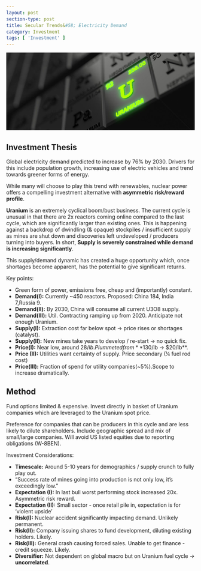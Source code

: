 ```yaml
---
layout: post
section-type: post
title: Secular Trends&#58; Electricity Demand
category: Investment
tags: [ 'Investment' ]
---
```


<img style="border: 0;" src="/img/2019/20191115-Uranium.jpg" />

## Investment Thesis

Global electricity demand predicted to increase by 76% by 2030.  Drivers for this include population growth, 
increasing use of electric vehicles and trend towards greener forms of energy.

While many will choose to play this trend with renewables, nuclear power offers a compelling investment 
alternative with **asymmetric risk/reward profile**.

**Uranium** is an extremely cyclical boom/bust business.  The current  cycle is unusual in that there are 
2x reactors coming online compared to the last cycle, which are significantly larger than existing 
ones. This is happening against a backdrop of dwindling (& opaque) stockpiles / insufficient supply 
as mines are shut down and discoveries left undeveloped / producers turning into buyers.  In short, 
**Supply is severely constrained while demand is increasing significantly**. 

This supply/demand dynamic has created a huge opportunity which, once shortages become apparent, has 
the potential to give significant returns.

Key points:
- Green form of power, emissions free, cheap and (importantly) constant.
- **Demand(I):** Currently ~450 reactors.  Proposed: China 184, India 7,Russia 9.
- **Demand(II):** By 2030, China will consume all current U3O8 supply.
- **Demand(III):** Util. Contracting ramping up from 2020. Anticipate not enough Uranium.
- **Supply(I):** Extraction cost far below spot → price rises or shortages (catalyst).
- **Supply(II):** New mines take years to develop / re-start → no quick fix.
- **Price(I):** Near low, around $28/lb. Plummeted from **$130/lb → $20/lb**.
- **Price (II):** Utilities want certainty of supply. Price secondary (¼ fuel rod cost)
- **Price(III):** Fraction of spend for utility companies(~5%).Scope to increase dramatically.


## Method

Fund options limited & expensive. Invest directly in basket of Uranium companies which are leveraged to the Uranium spot price.

Preference for companies that can be producers in this cycle and are less likely to dilute shareholders. Include 
geographic spread  and mix of small/large companies.  Will avoid US listed equities due to reporting obligations (W-8BEN).  

Investment Considerations:
- **Timescale:** Around 5-10 years for demographics / supply crunch to fully play out.
- “Success rate of mines going into production is not only low, it’s exceedingly low.”
- **Expectation (I):** In last bull worst performing stock increased 20x. Asymmetric risk reward.
- **Expectation (II):** Small sector - once retail pile in, expectation is for ‘violent upside’
- **Risk(I):**  Nuclear accident significantly impacting demand. Unlikely permanent.
- **Risk(II):** Company issuing shares to fund development, diluting existing holders.  Likely.
- **Risk(III):** General crash causing forced sales. Unable to get finance - credit squeeze. Likely.
- **Diversifier:** Not dependent on global macro but on Uranium fuel cycle → **uncorrelated**.

